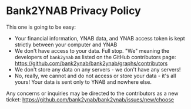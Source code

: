 # Bank2YNAB Privacy Policy

This one is going to be easy:

- Your financial information, YNAB data, and YNAB access token is kept strictly between your computer and YNAB
- We don't have access to your data. Full stop. "We" meaning the developers of `bank2ynab` as listed on the GitHub contributors page: https://github.com/bank2ynab/bank2ynab/graphs/contributors
- We don't store any data on any servers - we don't have any servers!
- No, really, we cannot and do not access or store your data - it's all yours! Your data is sent only to YNAB and nowhere else.

Any concerns or inquiries may be directed to the contributors as a new ticket: https://github.com/bank2ynab/bank2ynab/issues/new/choose
